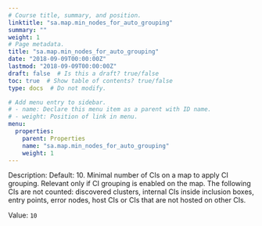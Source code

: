 ```yaml
---
# Course title, summary, and position.
linktitle: "sa.map.min_nodes_for_auto_grouping"
summary: ""
weight: 1
# Page metadata.
title: "sa.map.min_nodes_for_auto_grouping"
date: "2018-09-09T00:00:00Z"
lastmod: "2018-09-09T00:00:00Z"
draft: false  # Is this a draft? true/false
toc: true  # Show table of contents? true/false
type: docs  # Do not modify.

# Add menu entry to sidebar.
# - name: Declare this menu item as a parent with ID name.
# - weight: Position of link in menu.
menu:
  properties:
    parent: Properties
    name: "sa.map.min_nodes_for_auto_grouping"
    weight: 1
---
```


Description: Default: 10. Minimal number of CIs on a map to apply CI grouping.
Relevant only if CI grouping is enabled on the map. 
The following CIs are not counted: discovered clusters, internal CIs inside inclusion boxes, entry points, error nodes, host CIs or CIs that are not hosted on other CIs.


Value: `10`